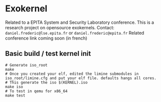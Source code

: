 # Exokernel

Related to a EPITA System and Security Laboratory conference. This is a research project on opensource exokernels.
Contact: `daniel.frederic@lse.epita.fr` or `daniel.frederic@epita.fr`
Related conference link coming soon (in french)

## Basic build / test kernel init

```
# Generate iso_root
make
# Once you created your elf, edited the limine submodules in iso_root/limine.cfg and put your elf file. defaults hangs all cores.
# This generate the iso $(KERNEL).iso
make iso
# To test in qemu for x86_64
make test
```
